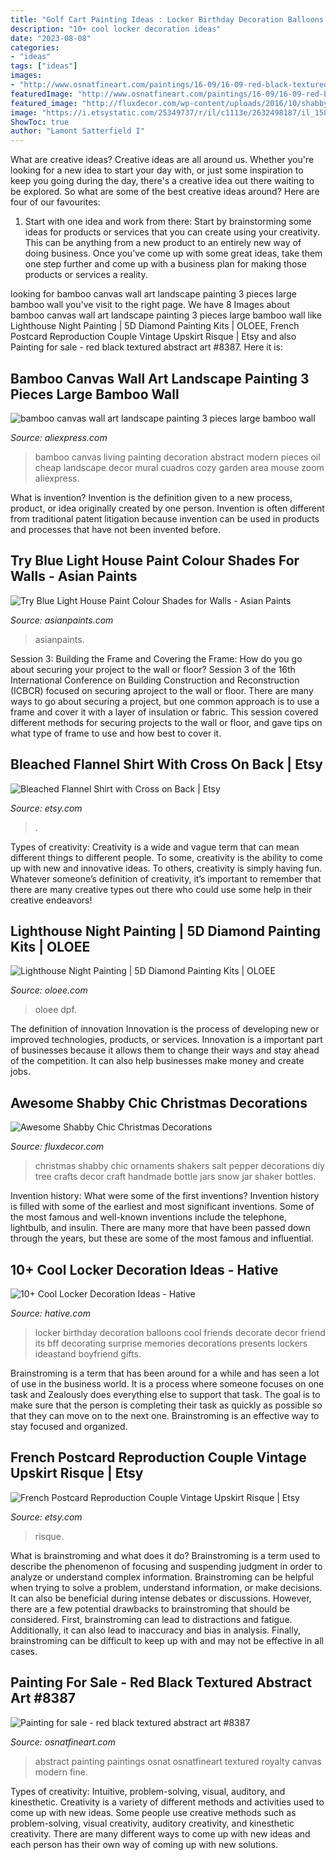 ```yaml
---
title: "Golf Cart Painting Ideas : Locker Birthday Decoration Balloons Cool Friends Decorate Decor Friend Its Bff Decorating Surprise Memories Decorations Presents Lockers Ideastand Boyfriend Gifts"
description: "10+ cool locker decoration ideas"
date: "2023-08-08"
categories:
- "ideas"
tags: ["ideas"]
images:
- "http://www.osnatfineart.com/paintings/16-09/16-09-red-black-textured-abstract-art.jpg"
featuredImage: "http://www.osnatfineart.com/paintings/16-09/16-09-red-black-textured-abstract-art.jpg"
featured_image: "http://fluxdecor.com/wp-content/uploads/2016/10/shabby-chic-christmas/15-shabby-chic-christmas-decoration.jpg"
image: "https://i.etsystatic.com/25349737/r/il/c1113e/2632498187/il_1588xN.2632498187_2ixw.jpg"
ShowToc: true
author: "Lamont Satterfield I"
---
```



What are creative ideas?
Creative ideas are all around us. Whether you're looking for a new idea to start your day with, or just some inspiration to keep you going during the day, there's a creative idea out there waiting to be explored. So what are some of the best creative ideas around? Here are four of our favourites: 
1. Start with one idea and work from there: Start by brainstorming some ideas for products or services that you can create using your creativity. This can be anything from a new product to an entirely new way of doing business. Once you've come up with some great ideas, take them one step further and come up with a business plan for making those products or services a reality. 


	

		
looking for bamboo canvas wall art landscape painting 3 pieces large bamboo wall you've visit to the right page. We have 8 Images about bamboo canvas wall art landscape painting 3 pieces large bamboo wall like Lighthouse Night Painting | 5D Diamond Painting Kits | OLOEE, French Postcard Reproduction Couple Vintage Upskirt Risque | Etsy and also Painting for sale - red black textured abstract art #8387. Here it is:
		
    
## Bamboo Canvas Wall Art Landscape Painting 3 Pieces Large Bamboo Wall

<img loading=lazy src="https://ae01.alicdn.com/kf/HTB17sPPQFXXXXbDXVXXq6xXFXXXv/bamboo-canvas-wall-art-landscape-painting-3-pieces-large-bamboo-wall-picture-decoration-for-living-room.jpg" onerror="this.onerror=null;this.src='https://tse1.mm.bing.net/th?id=OIP.71jkUW4_iU42cXGtQpUyuwHaHa&amp;pid=15.1';" alt="bamboo canvas wall art landscape painting 3 pieces large bamboo wall">

_Source: aliexpress.com_

>bamboo canvas living painting decoration abstract modern pieces oil cheap landscape decor mural cuadros cozy garden area mouse zoom aliexpress. 

	

What is invention?
Invention is the definition given to a new process, product, or idea originally created by one person. Invention is often different from traditional patent litigation because invention can be used in products and processes that have not been invented before.

    
## Try Blue Light House Paint Colour Shades For Walls - Asian Paints

<img loading=lazy src="https://www.asianpaints.com/content/dam/asian_paints/colours/room-shots/teals-blues-colour-shade-asian-paints-7531.jpg" onerror="this.onerror=null;this.src='https://tse3.mm.bing.net/th?id=OIP.kz2sizXFDBBfbRmJTNlYyQHaGK&amp;pid=15.1';" alt="Try Blue Light House Paint Colour Shades for Walls - Asian Paints">

_Source: asianpaints.com_

>asianpaints. 

	

Session 3: Building the Frame and Covering the Frame: How do you go about securing your project to the wall or floor?
Session 3 of the 16th International Conference on Building Construction and Reconstruction (ICBCR) focused on securing aproject to the wall or floor. There are many ways to go about securing a project, but one common approach is to use a frame and cover it with a layer of insulation or fabric. This session covered different methods for securing projects to the wall or floor, and gave tips on what type of frame to use and how best to cover it.

    
## Bleached Flannel Shirt With Cross On Back | Etsy

<img loading=lazy src="https://i.etsystatic.com/27013475/r/il/fbc367/2804457702/il_1588xN.2804457702_k43d.jpg" onerror="this.onerror=null;this.src='https://tse2.mm.bing.net/th?id=OIP.V_FUVUvwTK3N0iNjYLSOxwHaJ3&amp;pid=15.1';" alt="Bleached Flannel Shirt with Cross on Back | Etsy">

_Source: etsy.com_

>. 

	

Types of creativity:
Creativity is a wide and vague term that can mean different things to different people. To some, creativity is the ability to come up with new and innovative ideas. To others, creativity is simply having fun. Whatever someone’s definition of creativity, it’s important to remember that there are many creative types out there who could use some help in their creative endeavors!

    
## Lighthouse Night Painting | 5D Diamond Painting Kits | OLOEE

<img loading=lazy src="http://cdn.shopify.com/s/files/1/2805/6406/products/Full-square-diamond-5D-DIY-diamond-painting-night-of-the-sea-diamond-embroidery-Cross-Stitch-Rhinestone_1200x1200.jpg?v=1579895124" onerror="this.onerror=null;this.src='https://tse3.mm.bing.net/th?id=OIP.wU2euWWyV7kQb9tZHvVY3gHaHa&amp;pid=15.1';" alt="Lighthouse Night Painting | 5D Diamond Painting Kits | OLOEE">

_Source: oloee.com_

>oloee dpf. 

	

The definition of innovation
Innovation is the process of developing new or improved technologies, products, or services. Innovation is a important part of businesses because it allows them to change their ways and stay ahead of the competition. It can also help businesses make money and create jobs.

    
## Awesome Shabby Chic Christmas Decorations

<img loading=lazy src="http://fluxdecor.com/wp-content/uploads/2016/10/shabby-chic-christmas/15-shabby-chic-christmas-decoration.jpg" onerror="this.onerror=null;this.src='https://tse1.mm.bing.net/th?id=OIP.4WixBeUxT7vVW8oqjWuXrAHaKW&amp;pid=15.1';" alt="Awesome Shabby Chic Christmas Decorations">

_Source: fluxdecor.com_

>christmas shabby chic ornaments shakers salt pepper decorations diy tree crafts decor craft handmade bottle jars snow jar shaker bottles. 

	

Invention history: What were some of the first inventions?
Invention history is filled with some of the earliest and most significant inventions. Some of the most famous and well-known inventions include the telephone, lightbulb, and insulin. There are many more that have been passed down through the years, but these are some of the most famous and influential.

    
## 10+ Cool Locker Decoration Ideas - Hative

<img loading=lazy src="https://hative.com/wp-content/uploads/2014/05/locker-decoration/8-balloons-and-post-its-in-locker.jpg" onerror="this.onerror=null;this.src='https://tse4.mm.bing.net/th?id=OIP.ZvrPxVLy7oME8GrAjMqYKQHaJ4&amp;pid=15.1';" alt="10+ Cool Locker Decoration Ideas - Hative">

_Source: hative.com_

>locker birthday decoration balloons cool friends decorate decor friend its bff decorating surprise memories decorations presents lockers ideastand boyfriend gifts. 

	

Brainstroming is a term that has been around for a while and has seen a lot of use in the business world. It is a process where someone focuses on one task and Zealously does everything else to support that task. The goal is to make sure that the person is completing their task as quickly as possible so that they can move on to the next one. Brainstroming is an effective way to stay focused and organized.

    
## French Postcard Reproduction Couple Vintage Upskirt Risque | Etsy

<img loading=lazy src="https://i.etsystatic.com/25349737/r/il/c1113e/2632498187/il_1588xN.2632498187_2ixw.jpg" onerror="this.onerror=null;this.src='https://tse1.mm.bing.net/th?id=OIP.PPb22yii_Tv7oLTZ9YI8wAHaKe&amp;pid=15.1';" alt="French Postcard Reproduction Couple Vintage Upskirt Risque | Etsy">

_Source: etsy.com_

>risque. 

	

What is brainstroming and what does it do?
Brainstroming is a term used to describe the phenomenon of focusing and suspending judgment in order to analyze or understand complex information. Brainstroming can be helpful when trying to solve a problem, understand information, or make decisions. It can also be beneficial during intense debates or discussions. However, there are a few potential drawbacks to brainstroming that should be considered. First, brainstroming can lead to distractions and fatigue. Additionally, it can also lead to inaccuracy and bias in analysis. Finally, brainstroming can be difficult to keep up with and may not be effective in all cases.

    
## Painting For Sale - Red Black Textured Abstract Art #8387

<img loading=lazy src="http://www.osnatfineart.com/paintings/16-09/16-09-red-black-textured-abstract-art.jpg" onerror="this.onerror=null;this.src='https://tse3.mm.bing.net/th?id=OIP._nOLeuPry2UN6FZc-bgMZAHaHC&amp;pid=15.1';" alt="Painting for sale - red black textured abstract art #8387">

_Source: osnatfineart.com_

>abstract painting paintings osnat osnatfineart textured royalty canvas modern fine. 

	

Types of creativity: Intuitive, problem-solving, visual, auditory, and kinesthetic.
Creativity is a variety of different methods and activities used to come up with new ideas. Some people use creative methods such as problem-solving, visual creativity, auditory creativity, and kinesthetic creativity. There are many different ways to come up with new ideas and each person has their own way of coming up with new solutions.

